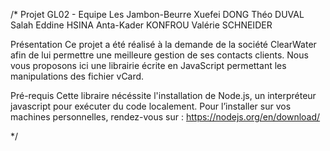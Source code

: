 /*
Projet GL02 - Equipe Les Jambon-Beurre
Xuefei DONG
Théo DUVAL
Salah Eddine HSINA
Anta-Kader KONFROU
Valérie SCHNEIDER

Présentation 
Ce projet a été réalisé à la demande de la société ClearWater afin de lui permettre une meilleure gestion de ses contacts clients. 
Nous vous proposons ici une librairie écrite en JavaScript permettant les manipulations des fichier vCard.

Pré-requis 
Cette libraire nécéssite l'installation de Node.js, un interpréteur javascript pour exécuter du code localement.
Pour l’installer sur vos machines personnelles, rendez-vous sur : https://nodejs.org/en/download/
 


*/
